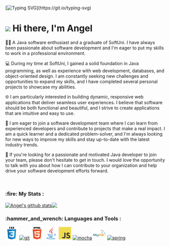 [![Typing SVG](https://readme-typing-svg.herokuapp.com?font=Courier+new&color=%23808080&size=40&width=800&duration=6969&lines=Welcome+to+my+profile!)](https://git.io/typing-svg)
# <img src="https://raw.githubusercontent.com/iampavangandhi/iampavangandhi/master/gifs/Hi.gif" width="30px"> Hi there, I'm Angel


👨‍💻 A Java software enthusiast and a graduate of SoftUni. I have always been passionate about software development and I'm eager to put my skills to work in a professional environment.

💻 During my time at SoftUni, I gained a solid foundation in Java programming, as well as experience with web development, databases, and object-oriented design. I am constantly seeking new challenges and opportunities to expand my skills, and I have completed several personal projects to showcase my abilities.

🌐 I am particularly interested in building dynamic, responsive web applications that deliver seamless user experiences. I believe that software should be both functional and beautiful, and I strive to create applications that are intuitive and easy to use.

🚀 I am eager to join a software development team where I can learn from experienced developers and contribute to projects that make a real impact. I am a quick learner and a dedicated problem-solver, and I'm always looking for new ways to improve my skills and stay up-to-date with the latest industry trends.

🤝 If you're looking for a passionate and motivated Java developer to join your team, please don't hesitate to get in touch. I would love the opportunity to talk with you about how I can contribute to your organization and help drive your software development efforts forward.

<br>

<h3>:fire: My Stats :</h3

<a href="https://github.com/anuraghazra/github-readme-stats"><img align="center" src="https://github-readme-stats.vercel.app/api?username=AngelJava123&theme=github_dark&hide=contribs,issues&show_icons=true&hide_border=true" alt="Angel's github stats" /></a><a href="https://github.com/anuraghazra/github-readme-stats"><img align="center" src="https://github-readme-stats.vercel.app/api/top-langs/?username=AngelJava123&theme=github_dark&layout=compact&hide_border=true" /></a> 

<div>
  <h3>:hammer_and_wrench: Languages and Tools :</h3
  <p> 
    <a href="https://www.w3schools.com/css/" target="_blank" rel="noreferrer"><img src="https://raw.githubusercontent.com/devicons/devicon/master/icons/css3/css3-original-wordmark.svg" alt="css3" width="40" height="40"/></a> 
    <a href="https://git-scm.com/" target="_blank" rel="noreferrer"><img src="https://www.vectorlogo.zone/logos/git-scm/git-scm-icon.svg" alt="git" width="40" height="40"/></a> 
    <a href="https://www.w3.org/html/" target="_blank" rel="noreferrer"><img src="https://raw.githubusercontent.com/devicons/devicon/master/icons/html5/html5-original-wordmark.svg" alt="html5" width="40" height="40"/></a> 
    <a href="https://www.java.com" target="_blank" rel="noreferrer"><img src="https://raw.githubusercontent.com/devicons/devicon/master/icons/java/java-original.svg" alt="java" width="40" height="40"/></a> 
    <a href="https://developer.mozilla.org/en-US/docs/Web/JavaScript" target="_blank" rel="noreferrer"><img src="https://raw.githubusercontent.com/devicons/devicon/master/icons/javascript/javascript-original.svg" alt="javascript" width="40" height="40"/></a> 
    <a href="https://mochajs.org" target="_blank" rel="noreferrer"><img src="https://www.vectorlogo.zone/logos/mochajs/mochajs-icon.svg" alt="mocha" width="40" height="40"/></a> 
    <a href="https://www.mysql.com/" target="_blank" rel="noreferrer"><img src="https://raw.githubusercontent.com/devicons/devicon/master/icons/mysql/mysql-original-wordmark.svg" alt="mysql" width="40" height="40"/></a> 
    <a href="https://spring.io/" target="_blank" rel="noreferrer"><img src="https://www.vectorlogo.zone/logos/springio/springio-icon.svg" alt="spring" width="40" height="40"/></a> 
  </p>
</div>
